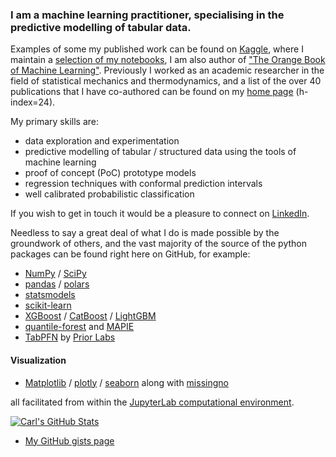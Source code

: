 ### I am a machine learning practitioner, specialising in the predictive modelling of tabular data.
Examples of some my published work can be found on [Kaggle](https://www.kaggle.com/carlmcbrideellis), where I maintain a [selection of my notebooks](https://www.kaggle.com/code/carlmcbrideellis/a-selection-of-my-kaggle-notebooks), I am 
also author of ["The Orange Book of Machine Learning"](https://raw.githubusercontent.com/Carl-McBride-Ellis/TOBoML/main/TOBoML.pdf).
Previously I worked as an academic researcher in the field of statistical mechanics and thermodynamics, and a list of the over 40 publications that I have co-authored can be found on my [home page](https://carl-mcbride-ellis.github.io/) (h-index=24).

My primary skills are:

- data exploration and experimentation
- predictive modelling of tabular / structured data using the tools of machine learning
- proof of concept (PoC)  prototype models
- regression techniques with conformal prediction intervals
- well calibrated probabilistic classification

If you wish to get in touch it would be a pleasure to connect on [LinkedIn](https://www.linkedin.com/in/carl-mcbride-ellis/).

Needless to say a great deal of what I do is made possible by the groundwork of others, 
and the vast majority of the source of the python packages can be found right here on GitHub, for example:

* [NumPy](https://github.com/numpy) / [SciPy](https://github.com/scipy)
* [pandas](https://github.com/pandas-dev) / [polars](https://github.com/pola-rs/polars)
* [statsmodels](https://github.com/statsmodels)
* [scikit-learn](https://github.com/scikit-learn)
* [XGBoost](https://github.com/dmlc/xgboost) / [CatBoost](https://github.com/catboost/catboost) / [LightGBM](https://github.com/microsoft/LightGBM)
* [quantile-forest](https://github.com/zillow/quantile-forest) and [MAPIE](https://github.com/scikit-learn-contrib/MAPIE)
* [TabPFN](https://github.com/PriorLabs/TabPFN) by [Prior Labs](https://priorlabs.ai/)

#### Visualization
* [Matplotlib](https://github.com/matplotlib) / [plotly](https://github.com/plotly) / [seaborn](https://github.com/mwaskom/seaborn) along with [missingno](https://github.com/ResidentMario/missingno)

all facilitated from within the [JupyterLab computational environment](https://github.com/jupyterlab/jupyterlab).

[![Carl's GitHub Stats](https://github-readme-stats.vercel.app/api/?username=Carl-McBride-Ellis&count_private=true&theme=catppuccin_latte&showicons=true&rank_icon=percentile)]()

* [My GitHub gists page](https://gist.github.com/Carl-McBride-Ellis)
